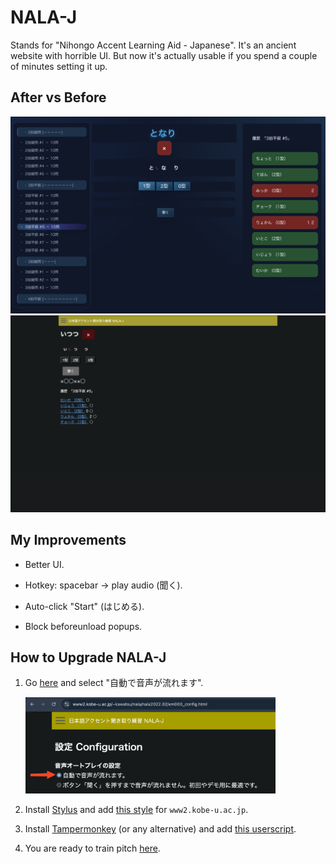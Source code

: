 # NALA-J

Stands for "Nihongo Accent Learning Aid - Japanese". It's an ancient website with horrible UI. But now it's actually usable if you spend a couple of minutes setting it up.

## After vs Before

![](media/after.png)
![](media/before.png)

<!-- <img src='media/after.png' width='400'>
<img src='media/before.png' width='400'> -->

## My Improvements

- Better UI.

- Hotkey: spacebar -> play audio (聞く).

- Auto-click "Start" (はじめる).

- Block beforeunload popups.

## How to Upgrade NALA-J

1. Go [here](https://www2.kobe-u.ac.jp/~kawatsu/nala/nala2022.02/em000_config.html)
   and select "自動で音声が流れます".

   <img src='media/config_autoplay_audio.png' width='400'>

2. Install [Stylus](https://chromewebstore.google.com/detail/stylus/clngdbkpkpeebahjckkjfobafhncgmne?hl=en)
   and add [this style](style.css) for `www2.kobe-u.ac.jp`.

3. Install [Tampermonkey](https://chromewebstore.google.com/detail/tampermonkey/dhdgffkkebhmkfjojejmpbldmpobfkfo?hl=en)
   (or any alternative) and add [this userscript](userscript.js).

4. You are ready to train pitch [here](https://www2.kobe-u.ac.jp/~kawatsu/nala/nala2022.02/15_2haku_hint.html).

